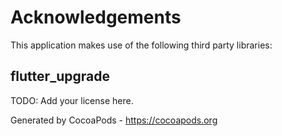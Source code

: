 # Acknowledgements
This application makes use of the following third party libraries:

## flutter_upgrade

TODO: Add your license here.

Generated by CocoaPods - https://cocoapods.org
